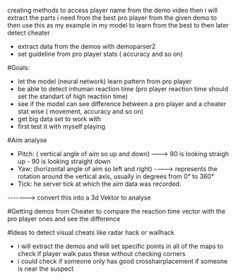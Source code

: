 creating methods to access player name from the demo video then i will extract the parts i need from the best pro player from the given demo to then use this as my example in my model to learn from the best to then later detect cheater

- extract data from the demos with demoparser2
- set guideline from pro player stats ( accuracy and so on)

#Goals:

- let the model (neural network) learn pattern from pro player
- be able to detect inhuman reaction time (pro player reaction time should set the standart of high reaction time)
- see if the model can see difference between a pro player and a cheater stat wise ( movement, accuracy and so on)
- get big data set to work with
- first test it with myself playing

#Aim analyse

- Pitch: ( vertical angle of aim so up and down) ---> 90 is looking straigh up - 90 is looking straight down
- Yaw: (horizontal angle of aim so left and right) ----> represents the rotation around the vertical axis, usually in degrees from 0° to 360°
- Tick: he server tick at which the aim data was recorded.

-------> convert this into a 3d Vektor to analyse

#Getting demos from Cheater to compare the reaction time vector with the pro player ones and see the difference

#Ideas to detect visual cheats like radar hack or wallhack

- i will extract the demos and will set specific points in all of the maps to check if player walk pass these without checking corners
- i could check if someone only has good crosshairplacement if someone is near the suspect
